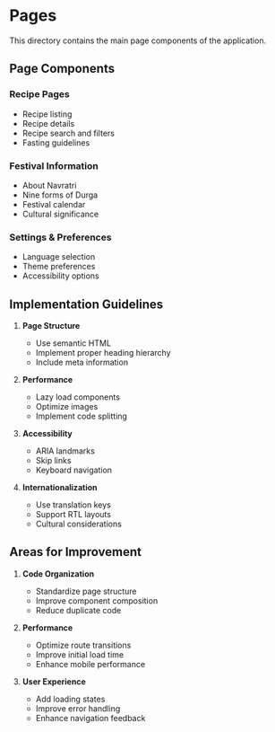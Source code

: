 # Pages

This directory contains the main page components of the application.

## Page Components

### Recipe Pages
- Recipe listing
- Recipe details
- Recipe search and filters
- Fasting guidelines

### Festival Information
- About Navratri
- Nine forms of Durga
- Festival calendar
- Cultural significance

### Settings & Preferences
- Language selection
- Theme preferences
- Accessibility options

## Implementation Guidelines

1. **Page Structure**
   - Use semantic HTML
   - Implement proper heading hierarchy
   - Include meta information

2. **Performance**
   - Lazy load components
   - Optimize images
   - Implement code splitting

3. **Accessibility**
   - ARIA landmarks
   - Skip links
   - Keyboard navigation

4. **Internationalization**
   - Use translation keys
   - Support RTL layouts
   - Cultural considerations

## Areas for Improvement

1. **Code Organization**
   - Standardize page structure
   - Improve component composition
   - Reduce duplicate code

2. **Performance**
   - Optimize route transitions
   - Improve initial load time
   - Enhance mobile performance

3. **User Experience**
   - Add loading states
   - Improve error handling
   - Enhance navigation feedback
